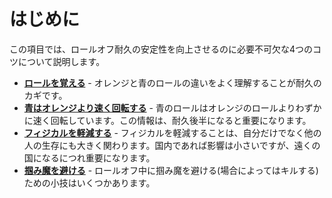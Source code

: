 # はじめに

この項目では、ロールオフ耐久の安定性を向上させるのに必要不可欠な4つのコツについて説明します。

* [**ロールを覚える**](./learning-the-rolls.md) - オレンジと青のロールの違いをよく理解することが耐久のカギです。
* [**青はオレンジより速く回転する**](./blue-spins-faster-than-orange.md) - 青のロールはオレンジのロールよりわずかに速く回転しています。この情報は、耐久後半になると重要になります。
* [**フィジカルを軽減する**](./reducing-desync.md) - フィジカルを軽減することは、自分だけでなく他の人の生存にも大きく関わります。国内であれば影響は小さいですが、遠くの国になるにつれ重要になります。
* [**掴み魔を避ける**](./avoiding-griefers.md) - ロールオフ中に掴み魔を避ける(場合によってはキルする)ための小技はいくつかあります。
